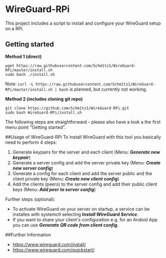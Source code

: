 # WireGuard-RPi
This project includes a script to install and configure your WireGuard setup on a RPi.
## Getting started
**Method 1 (direct)**
```Shell
wget https://raw.githubusercontent.com/Schm1tz1/WireGuard-RPi/master/install.sh
sudo bash ./install.sh
```
Note: ```curl -L https://raw.githubusercontent.com/Schm1tz1/WireGuard-RPi/master/install.sh | bash``` is planned, but currently not working.

**Method 2 (includes cloning git repo)**
```Shell
git clone https://github.com/Schm1tz1/WireGuard-RPi.git
sudo bash WireGuard-RPi/install.sh
```
The following steps are straightforward - please also have a look a the first menu point "Getting started".

##Usage of WireGuard-RPi
To install WireGuard with this tool you basically need to perform 4 steps:
  1. Generate keypairs for the server and each client (Menu: ***Generate new keypair***)
  2. Generate a server config and add the server private key (Menu: ***Create new server config***)
  3. Generate a config for each client and add the server public and the client private key (Menu: ***Create new client config***)
  4. Add the clients (peers) to the server config and add their public client keys (Menu: ***Add peer to server config***)

Further steps (optional):
  - To activate WireGuard on your server on startup, a service can be installes with systemctl selecting ***Install WireGuard Service***.
  - If you want to share your client's configuration e.g. for an Andoid App you can use ***Generate QR code from client config***.
 
 ##Further Information
 - https://www.wireguard.com/install/
 - https://www.wireguard.com/quickstart/